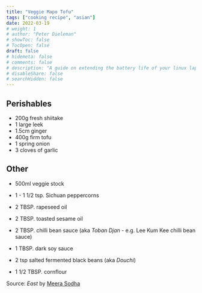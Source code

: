 ```yaml
---
title: "Veggie Mapo Tofu"
tags: ["cooking recipe", "asian"]
date: 2022-03-19
# weight: 1
# author: "Peter Dieleman"
# showToc: false
# TocOpen: false
draft: false
# hidemeta: false
# comments: false
# description: "A guide on extending the battery life of your linux laptop"
# disableShare: false
# searchHidden: false
---
```


## Perishables 
- 200g fresh shiitake
- 1 large leek
- 1.5cm ginger
- 400g firm tofu
- 1 spring onion
- 3 cloves of garlic

## Other
- 500ml veggie stock
- 1 - 1 1/2 tsp. Sichuan peppercorns
- 2 TBSP. rapeseed oil
- 2 TBSP. toasted sesame oil
- 2 TBSP. chilli bean sauce (aka _Toban Djan_ - e.g. Lee Kum Kee chilli bean sauce)
- 1 TBSP. dark soy sauce
- 2 tsp salted fermented black beans (aka _Douchi_)

- 1 1/2 TBSP. cornflour

Source: _East_ by [Meera Sodha](https://meerasodha.com/recipes/)
  
